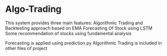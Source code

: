 # Algo-Trading

This system provides three main features:
Algorithmic Trading and Backtesting approach based on EMA
Forecasting Of Stock using LSTM
Some recommendation of stocks using fundamental analysis

Forecasting is applied using prediction.py
Algorithmic Trading is included in other files of project
